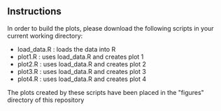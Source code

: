 ## Instructions

In order to build the plots, please download the following scripts in your current working directory:

* load_data.R : loads the data into R
* plot1.R : uses load_data.R and creates plot 1
* plot2.R : uses load_data.R and creates plot 2
* plot3.R : uses load_data.R and creates plot 3
* plot4.R : uses load_data.R and creates plot 4

The plots created by these scripts have been placed in the "figures" directory of this repository